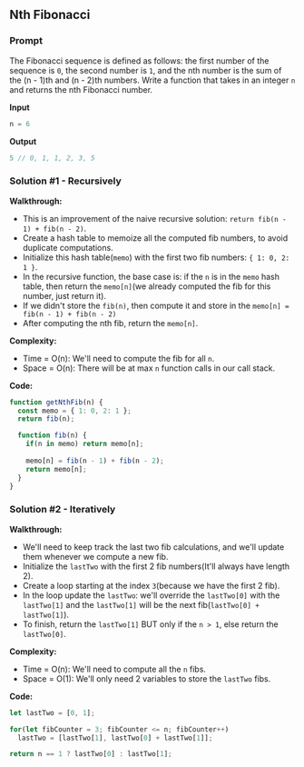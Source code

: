 ## Nth Fibonacci

### Prompt

The Fibonacci sequence is defined as follows: the first number of the sequence is `0`, the second number is `1`, and the nth number is the sum of the (n - 1)th and (n - 2)th numbers. Write a function that takes in an integer `n` and returns the nth Fibonacci number.
  

**Input**
```js
n = 6
```

**Output**
```js
5 // 0, 1, 1, 2, 3, 5
```

### Solution #1 - Recursively

__Walkthrough:__
- This is an improvement of the naive recursive solution: `return fib(n - 1) + fib(n - 2)`.
- Create a hash table to memoize all the computed fib numbers, to avoid duplicate computations.
- Initialize this hash table(`memo`) with the first two fib numbers: `{ 1: 0, 2: 1 }`.
- In the recursive function, the base case is: if the `n` is in the `memo` hash table, then return the `memo[n]`(we already computed the fib for this number, just return it).
- If we didn't store the `fib(n)`, then compute it and store in the `memo[n] = fib(n - 1) + fib(n - 2)`
- After computing the nth fib, return the `memo[n]`.

__Complexity:__
- Time = O(n): We'll need to compute the fib for all `n`.
- Space = O(n): There will be at max `n` function calls in our call stack.

__Code:__

```js
function getNthFib(n) {
  const memo = { 1: 0, 2: 1 };
  return fib(n);

  function fib(n) {
    if(n in memo) return memo[n];
		
    memo[n] = fib(n - 1) + fib(n - 2);
    return memo[n];
  }
}
```

### Solution #2 - Iteratively

__Walkthrough:__
- We'll need to keep track the last two fib calculations, and we'll update them whenever we compute a new fib.
- Initialize the `lastTwo` with the first 2 fib numbers(It'll always have length 2).
- Create a loop starting at the index `3`(because we have the first 2 fib).
- In the loop update the `lastTwo`: we'll override the `lastTwo[0]` with the `lastTwo[1]` and the `lastTwo[1]` will be the next fib(`lastTwo[0] + lastTwo[1]`).
- To finish, return the `lastTwo[1]` BUT only if the `n > 1`, else return the `lastTwo[0]`.

__Complexity:__
- Time = O(n): We'll need to compute all the `n` fibs.
- Space = O(1): We'll only need 2 variables to store the `lastTwo` fibs.

__Code:__

```js
let lastTwo = [0, 1];

for(let fibCounter = 3; fibCounter <= n; fibCounter++)
  lastTwo = [lastTwo[1], lastTwo[0] + lastTwo[1]];

return n == 1 ? lastTwo[0] : lastTwo[1];
```